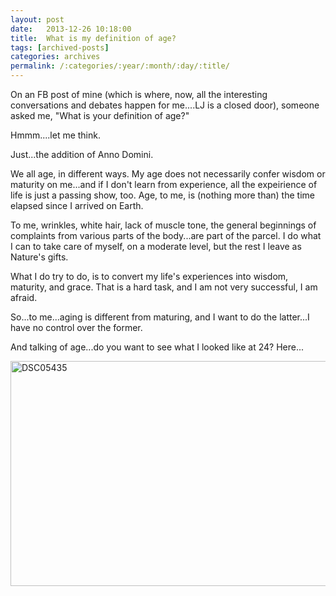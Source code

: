 ```yaml
---
layout: post
date:	2013-12-26 10:18:00
title:  What is my definition of age? 
tags: [archived-posts]
categories: archives
permalink: /:categories/:year/:month/:day/:title/
---
```

On an FB post of mine (which is where, now, all the interesting conversations and debates happen for me....LJ is a closed door), someone asked me, "What is your definition of age?"

Hmmm....let me think. 

 Just...the addition of Anno Domini.

We all age, in different ways. My age does not necessarily confer wisdom or maturity on me...and if I don't learn from experience, all the expeirience of life is just a passing show, too. Age, to me, is (nothing more than) the time elapsed since I arrived on Earth.

To me, wrinkles, white hair, lack of muscle tone, the general beginnings of complaints from various parts of the body...are part of the parcel. I do what I can to take care of myself, on a moderate level, but the rest I leave as Nature's gifts.

What I do try to do, is to convert my life's experiences into wisdom, maturity, and grace. That is a hard task, and I am not very successful, I am afraid. 

So...to me...aging is different from maturing, and I want to do the latter...I have no control over the former.

And talking of age...do you want to see what I looked like at 24? Here...

<a href="http://www.flickr.com/photos/86494503@N00/11559105466/" title="DSC05435 by mohandep, on Flickr"><img src="http://farm6.staticflickr.com/5501/11559105466_7a15755369_z.jpg" width="640" height="360" alt="DSC05435"></a>
